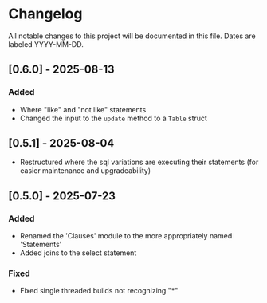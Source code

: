 # Changelog

All notable changes to this project will be documented in this file.
Dates are labeled YYYY-MM-DD.

## [0.6.0] - 2025-08-13
### Added
- Where "like" and "not like" statements
- Changed the input to the `update` method to a `Table` struct

## [0.5.1] - 2025-08-04
- Restructured where the sql variations are executing their statements (for easier maintenance and upgradeability)

## [0.5.0] - 2025-07-23
### Added
- Renamed the 'Clauses' module to the more appropriately named 'Statements'
- Added joins to the select statement

### Fixed
- Fixed single threaded builds not recognizing "*"